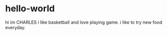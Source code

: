 # hello-world
hi im CHARLES i like basketball and love playing game. 
i like to try new food everyday.

